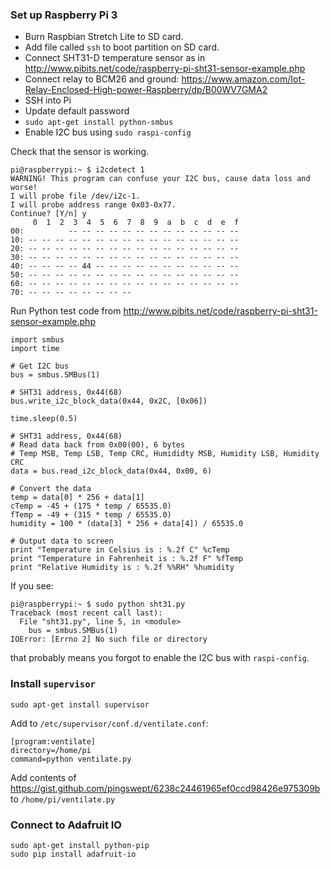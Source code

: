 ### Set up Raspberry Pi 3 ###

 * Burn Raspbian Stretch Lite to SD card.
 * Add file called `ssh` to boot partition on SD card.
 * Connect SHT31-D temperature sensor as in http://www.pibits.net/code/raspberry-pi-sht31-sensor-example.php
 * Connect relay to BCM26 and ground: https://www.amazon.com/Iot-Relay-Enclosed-High-power-Raspberry/dp/B00WV7GMA2
 * SSH into Pi
 * Update default password
 * `sudo apt-get install python-smbus`
 * Enable I2C bus using `sudo raspi-config`

Check that the sensor is working.

    pi@raspberrypi:~ $ i2cdetect 1
    WARNING! This program can confuse your I2C bus, cause data loss and worse!
    I will probe file /dev/i2c-1.
    I will probe address range 0x03-0x77.
    Continue? [Y/n] y
         0  1  2  3  4  5  6  7  8  9  a  b  c  d  e  f
    00:          -- -- -- -- -- -- -- -- -- -- -- -- --
    10: -- -- -- -- -- -- -- -- -- -- -- -- -- -- -- --
    20: -- -- -- -- -- -- -- -- -- -- -- -- -- -- -- --
    30: -- -- -- -- -- -- -- -- -- -- -- -- -- -- -- --
    40: -- -- -- -- 44 -- -- -- -- -- -- -- -- -- -- --
    50: -- -- -- -- -- -- -- -- -- -- -- -- -- -- -- --
    60: -- -- -- -- -- -- -- -- -- -- -- -- -- -- -- --
    70: -- -- -- -- -- -- -- --

Run Python test code from http://www.pibits.net/code/raspberry-pi-sht31-sensor-example.php

    import smbus
    import time

    # Get I2C bus
    bus = smbus.SMBus(1)

    # SHT31 address, 0x44(68)
    bus.write_i2c_block_data(0x44, 0x2C, [0x06])

    time.sleep(0.5)

    # SHT31 address, 0x44(68)
    # Read data back from 0x00(00), 6 bytes
    # Temp MSB, Temp LSB, Temp CRC, Humididty MSB, Humidity LSB, Humidity CRC
    data = bus.read_i2c_block_data(0x44, 0x00, 6)

    # Convert the data
    temp = data[0] * 256 + data[1]
    cTemp = -45 + (175 * temp / 65535.0)
    fTemp = -49 + (315 * temp / 65535.0)
    humidity = 100 * (data[3] * 256 + data[4]) / 65535.0

    # Output data to screen
    print "Temperature in Celsius is : %.2f C" %cTemp
    print "Temperature in Fahrenheit is : %.2f F" %fTemp
    print "Relative Humidity is : %.2f %%RH" %humidity

If you see:

    pi@raspberrypi:~ $ sudo python sht31.py
    Traceback (most recent call last):
      File "sht31.py", line 5, in <module>
        bus = smbus.SMBus(1)
    IOError: [Errno 2] No such file or directory

that probably means you forgot to enable the I2C bus with `raspi-config`.

### Install `supervisor` ###

`sudo apt-get install supervisor`

Add to `/etc/supervisor/conf.d/ventilate.conf`:

    [program:ventilate]
    directory=/home/pi
    command=python ventilate.py

Add contents of https://gist.github.com/pingswept/6238c24461965ef0ccd98426e975309b to `/home/pi/ventilate.py`

### Connect to Adafruit IO ###

    sudo apt-get install python-pip
    sudo pip install adafruit-io
